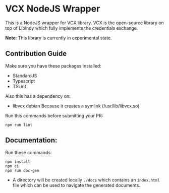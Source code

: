 # VCX NodeJS Wrapper

This is a NodeJS wrapper for VCX library. 
VCX is the open-source library on top of Libindy which fully implements the credentials exchange.

**Note**: This library is currently in experimental state.

## Contribution Guide

Make sure you have these packages installed:

* StandardJS
* Typescript
* TSLint


Also this has a dependency on:
* libvcx debian
Because it creates a symlink (/usr/lib/libvcx.so) 

Run this commands before submitting your PR:

```
npm run lint
```

## Documentation:
 Run these commands:
```
npm install
npm ci
npm run doc-gen
```
* A directory will be created locally `./docs` which contains an `index.html` file which can be used to navigate the generated documents.

